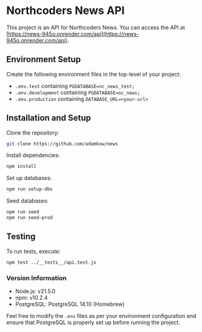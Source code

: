 # Northcoders News API

This project is an API for Northcoders News. You can access the API at [https://news-945o.onrender.com/api](https://news-945o.onrender.com/api).

## Environment Setup

Create the following environment files in the top-level of your project:

- `.env.test` containing `PGDATABASE=nc_news_test;`
- `.env.development` containing `PGDATABASE=nc_news;`
- `.env.production` containing `DATABASE_URL=<your-url>`

## Installation and Setup

Clone the repository:

```bash
git clone https://github.com/adamkow/news
```

Install dependencies:

```bash
npm install
```

Set up databases:

```bash
npm run setup-dbs
```

Seed databases:

```bash
npm run seed
npm run seed-prod
```

## Testing

To run tests, execute:

```bash
npm test ../__tests__/api.test.js
```

### Version Information

- Node.js: v21.5.0
- npm: v10.2.4
- PostgreSQL: PostgreSQL 14.10 (Homebrew)

Feel free to modify the `.env` files as per your environment configuration and ensure that PostgreSQL is properly set up before running the project.
